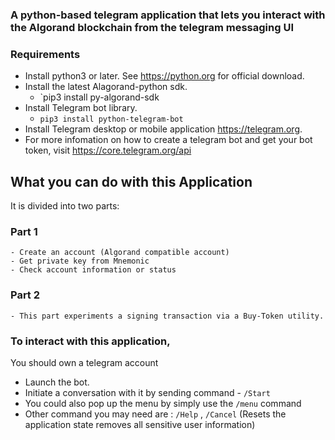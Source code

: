### A python-based telegram application that lets you interact with the Algorand blockchain from the telegram messaging UI

### Requirements
  - Install python3 or later. See https://python.org for official download.
  - Install the latest Alagorand-python sdk.
    - `pip3 install py-algorand-sdk
  - Install Telegram bot library.
    - `pip3 install python-telegram-bot`
  - Install Telegram desktop or mobile application https://telegram.org.
  - For more infomation on how to create a telegram bot and get your bot token, visit https://core.telegram.org/api
  
## **What you can do with this Application** 
It is divided into two parts:
  ### Part 1
    - Create an account (Algorand compatible account) 
    - Get private key from Mnemonic 
    - Check account information or status

  ### Part 2
    - This part experiments a signing transaction via a Buy-Token utility. 

### To interact with this application, 
You should own a telegram account 
  - Launch the bot. 
  - Initiate a conversation with it by sending command - `/Start` 
  - You could also pop up the menu by simply use the `/menu` command 
  - Other command you may need are : `/Help` , `/Cancel` (Resets the application state removes all sensitive user information)
